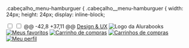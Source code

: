 .cabeçalho_menu-hamburguer {
.cabeçalho__menu-hamburguer {
    width: 24px;
    height: 24px;
    display: inline-block;
 </div>
    <div class="container">
      <input type="checkbox" id="menu" class="container__botao">
      <input type="checkbox" id="menu" class="container__botao" />
      <label for="menu">
        <span class="cabeçalho__menu-hamburguer container__imagem"></span>
      </label>
@@ -42,8 +37,11 @@
          <a href="#" class="lista-menu__link">Design & UX</a>
        </li>
      </ul>
      <img src="img/Logo.svg" alt="Logo da Alurabooks" class="container__imagem">
    </div>
    <div class="container">
      <a href="#"><img src="img/Favoritos.svg" alt="Meus favoritos" class="container__imagem"></a>
      <a href="#"><img src="img/Compras.svg" alt="Carrinho de compras" class="container__imagem"></a>
      <a href="#"><img src="img/Compras.svg" alt="Carrinhos de compras" class="container__imagem"></a>
      <a href="#"><img src="img/Usuario.svg" alt="Meu perfil" class="container__imagem"></a>
    </div>
  </header>
   
